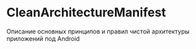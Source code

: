 # CleanArchitectureManifest

Описание основных принципов и правил чистой архитектуры приложений под Android
